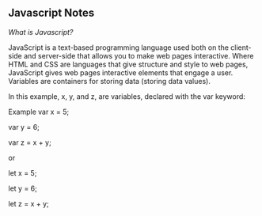 ## Javascript Notes

*What is Javascript?*

JavaScript is a text-based programming language used both on the client-side and server-side that allows you to make web pages interactive. Where HTML and CSS are languages that give structure and style to web pages, JavaScript gives web pages interactive elements that engage a user.
Variables are containers for storing data (storing data values).

In this example, x, y, and z, are variables, declared with the var keyword:

Example
var x = 5;

var y = 6;

var z = x + y;

or

let x = 5;

let y = 6;

let z = x + y;
